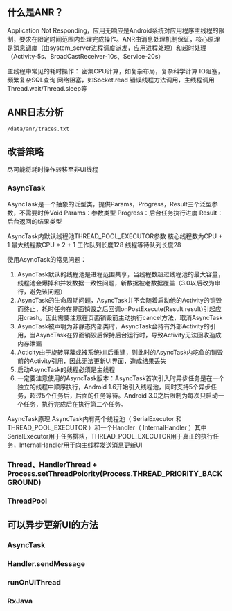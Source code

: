 ## 什么是ANR？
Application Not Responding，应用无响应是Android系统对应用程序主线程的限制，要求在限定时间范围内处理完成操作。ANR由消息处理机制保证，核心原理是消息调度（由system_server进程调度派发，应用进程处理）和超时处理（Activity-5s、BroadCastReceiver-10s、Service-20s）

主线程中常见的耗时操作：
密集CPU计算，如复杂布局，复杂科学计算
IO阻塞，频繁复杂SQL查询
网络阻塞，如Socket.read
错误线程方法调用，主线程调用Thread.wait/Thread.sleep等

## ANR日志分析
`/data/anr/traces.txt`

## 改善策略
尽可能将耗时操作转移至非UI线程
### AsyncTask
AsyncTask是一个抽象的泛型类，提供Params，Progress，Result三个泛型参数，不需要时传Void
Params：参数类型
Progress：后台任务执行进度
Result：后台返回的结果类型

AsyncTask内默认线程池THREAD_POOL_EXECUTOR参数
核心线程数为CPU + 1
最大线程数CPU * 2 + 1
工作队列长度128
线程等待队列长度28

使用AsyncTask的常见问题：
1. AsyncTask默认的线程池是进程范围共享，当线程数超过线程池的最大容量，线程池会爆掉和并发数据一致性问题，新数据被老数据覆盖（3.0以后改为串行，避免该问题）
2. AsyncTask的生命周期问题，AsyncTask并不会随着启动他的Activity的销毁而终止，耗时任务在界面销毁之后回调onPostExecute(Result result)引起应用crash。因此需要注意在页面销毁前主动执行cancel方法，取消AsyncTask
3. AsyncTask被声明为非静态内部类时，AsyncTask会持有外部Activity的引用，当AsyncTask在界面销毁后保持后台运行时，导致Activity无法回收造成内存泄漏
4. Acticity由于旋转屏幕或被系统kill后重建，则此时的AsyncTask内吃鱼的销毁前的Activity引用，因此无法更新UI界面，造成结果丢失
5. 启动AsyncTask的线程必须是主线程
6. 一定要注意使用的AsyncTask版本：AsyncTask首次引入时异步任务是在一个独立的线程中顺序执行，Android 1.6开始引入线程池，同时支持5个异步任务，超过5个任务后，后面的任务等待。Android 3.0之后限制为每次只启动一个任务，执行完成后在执行第二个任务。

AsyncTask原理
AsyncTask内有两个线程池（ SerialExecutor 和 THREAD_POOL_EXECUTOR ）和一个Handler（ InternalHandler ）其中SerialExecutor用于任务排队，THREAD_POOL_EXECUTOR用于真正的执行任务，InternalHandler用于向主线程发送消息更新UI

### Thread、HandlerThread + Process.setThreadPoiority(Process.THREAD_PRIORITY_BACKGROUND)


### ThreadPool

## 可以异步更新UI的方法
### AsyncTask

### Handler.sendMessage

### runOnUIThread

### RxJava

